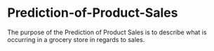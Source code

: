 # Prediction-of-Product-Sales
The purpose of the Prediction of Product Sales is to describe what is occurring in a grocery store in regards to sales.
